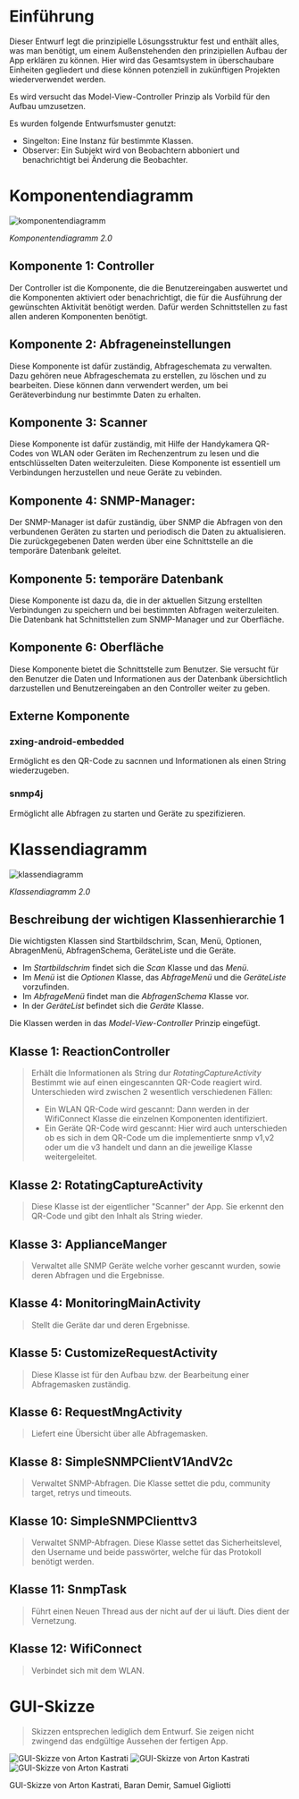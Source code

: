 # Einführung

Dieser Entwurf legt die prinzipielle Lösungsstruktur fest und enthält alles, was man benötigt, um einem Außenstehenden den prinzipiellen Aufbau der App erklären zu können. Hier wird das Gesamtsystem in überschaubare Einheiten gegliedert und diese können potenziell in zukünftigen Projekten wiederverwendet werden.

Es wird versucht das Model-View-Controller Prinzip als Vorbild für den Aufbau umzusetzen.

Es wurden folgende Entwurfsmuster genutzt:
- Singelton: Eine Instanz für bestimmte Klassen.
- Observer: Ein Subjekt wird von Beobachtern abboniert und benachrichtigt bei Änderung die Beobachter.

# Komponentendiagramm

![komponentendiagramm](images/Komponentendiagramm.png)

*Komponentendiagramm 2.0*


## Komponente 1: Controller
Der Controller ist die Komponente, die die Benutzereingaben auswertet und die Komponenten aktiviert oder benachrichtigt, die für die Ausführung der gewünschten Aktivität benötigt werden. Dafür werden Schnittstellen zu fast allen anderen Komponenten benötigt.

## Komponente 2: Abfrageneinstellungen
Diese Komponente ist dafür zuständig, Abfrageschemata zu verwalten. Dazu gehören neue Abfrageschemata zu erstellen, zu löschen und zu bearbeiten. Diese können dann verwendert werden, um bei Geräteverbindung nur bestimmte Daten zu erhalten.

## Komponente 3: Scanner
Diese Komponente ist dafür zuständig, mit Hilfe der Handykamera QR-Codes von WLAN oder Geräten im Rechenzentrum zu lesen und die entschlüsselten Daten weiterzuleiten. Diese Komponente ist essentiell um Verbindungen herzustellen und neue Geräte zu vebinden.

## Komponente 4: SNMP-Manager:
Der SNMP-Manager ist dafür zuständig, über SNMP die Abfragen von den verbundenen Geräten zu starten und periodisch die Daten zu aktualisieren. Die zurückgegebenen Daten werden über eine Schnittstelle an die temporäre Datenbank geleitet.

## Komponente 5: temporäre Datenbank
Diese Komponente ist dazu da, die in der aktuellen Sitzung erstellten Verbindungen zu speichern und bei bestimmten Abfragen weiterzuleiten. Die Datenbank hat Schnittstellen zum SNMP-Manager und zur Oberfläche.

## Komponente 6: Oberfläche
Diese Komponente bietet die Schnittstelle zum Benutzer. Sie versucht für den Benutzer die Daten und Informationen aus der Datenbank übersichtlich darzustellen und Benutzereingaben an den Controller weiter zu geben.


## Externe Komponente

### zxing-android-embedded
Ermöglicht es den QR-Code zu sacnnen und Informationen als einen String wiederzugeben.
### snmp4j
Ermöglicht alle Abfragen zu starten und Geräte zu spezifizieren.
# Klassendiagramm

![klassendiagramm](images/Klassendiagramm.png)

*Klassendiagramm 2.0*
## Beschreibung der wichtigen Klassenhierarchie 1
Die wichtigsten Klassen sind Startbildschrim, Scan, Menü, Optionen, AbragenMenü, AbfragenSchema, GeräteListe und die Geräte.

- Im *Startbildschrim* findet sich die *Scan* Klasse und das *Menü*.
- Im *Menü* ist die *Optionen* Klasse, das *AbfrageMenü* und die *GeräteListe* vorzufinden.
- Im *AbfrageMenü* findet man die *AbfragenSchema* Klasse vor.
- In der *GeräteList* befindet sich die *Geräte* Klasse.

Die Klassen werden in das *Model-View-Controller* Prinzip eingefügt.

## Klasse 1: ReactionController
>  Erhält die Informationen als String dur *RotatingCaptureActivity* Bestimmt wie auf einen eingescannten QR-Code reagiert wird. Unterschieden wird zwischen 2 wesentlich verschiedenen Fällen:
> - Ein WLAN QR-Code wird gescannt: Dann werden in der WifiConnect Klasse die einzelnen Komponenten identifiziert.
> - Ein Geräte QR-Code wird gescannt: Hier wird auch unterschieden ob es sich in dem QR-Code um die implementierte snmp v1,v2 oder um die v3 handelt und dann an die jeweilige Klasse weitergeleitet.

## Klasse 2: RotatingCaptureActivity
> Diese Klasse ist der eigentlicher "Scanner" der App. Sie erkennt den QR-Code und gibt den Inhalt als String wieder.

## Klasse 3: ApplianceManger
> Verwaltet alle SNMP Geräte welche vorher gescannt wurden, sowie deren Abfragen und die Ergebnisse.

## Klasse 4: MonitoringMainActivity
> Stellt die Geräte dar und deren Ergebnisse.

## Klasse 5: CustomizeRequestActivity
> Diese Klasse ist für den Aufbau bzw. der Bearbeitung einer Abfragemasken zuständig.

## Klasse 6: RequestMngActivity
> Liefert eine Übersicht über alle Abfragemasken.


## Klasse 8: SimpleSNMPClientV1AndV2c
> Verwaltet SNMP-Abfragen. Die Klasse settet die pdu, community target, retrys und timeouts.

## Klasse 10: SimpleSNMPClienttv3
> Verwaltet SNMP-Abfragen. Diese Klasse settet das Sicherheitslevel, den Username und beide passwörter, welche für das Protokoll benötigt werden.

## Klasse 11: SnmpTask
> Führt einen Neuen Thread aus der nicht auf der ui läuft. Dies dient der Vernetzung.

## Klasse 12: WifiConnect
> Verbindet sich mit dem WLAN.

# GUI-Skizze
> Skizzen entsprechen lediglich dem Entwurf. Sie zeigen nicht zwingend das endgültige Aussehen der fertigen App.

![GUI-Skizze von Arton Kastrati](sketches/Skizze.start.png)
![GUI-Skizze von Arton Kastrati](sketches/Skizze.popup.png)
![GUI-Skizze von Arton Kastrati](sketches/Skizze.menu.png)

GUI-Skizze von Arton Kastrati, Baran Demir, Samuel Gigliotti